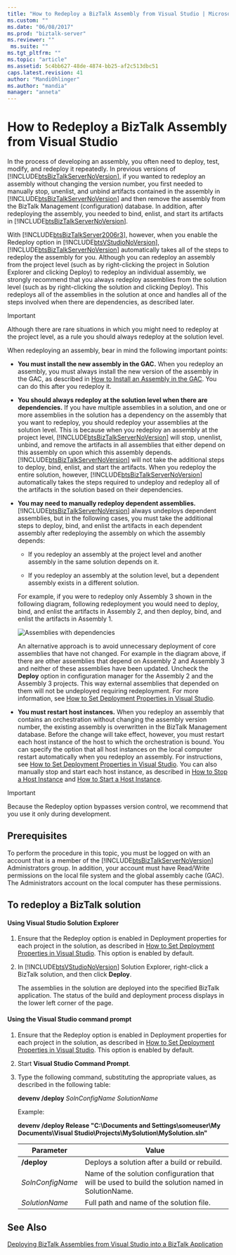 ```yaml
---
title: "How to Redeploy a BizTalk Assembly from Visual Studio | Microsoft Docs"
ms.custom: ""
ms.date: "06/08/2017"
ms.prod: "biztalk-server"
ms.reviewer: ""
 ms.suite: ""
ms.tgt_pltfrm: ""
ms.topic: "article"
ms.assetid: 5c4bb627-48de-4874-bb25-af2c513dbc51
caps.latest.revision: 41
author: "MandiOhlinger"
ms.author: "mandia"
manager: "anneta"
---
```

# How to Redeploy a BizTalk Assembly from Visual Studio
In the process of developing an assembly, you often need to deploy, test, modify, and redeploy it repeatedly. In previous versions of [!INCLUDE[btsBizTalkServerNoVersion](../includes/btsbiztalkservernoversion-md.md)], if you wanted to redeploy an assembly without changing the version number, you first needed to manually stop, unenlist, and unbind artifacts contained in the assembly in [!INCLUDE[btsBizTalkServerNoVersion](../includes/btsbiztalkservernoversion-md.md)] and then remove the assembly from the BizTalk Management (configuration) database. In addition, after redeploying the assembly, you needed to bind, enlist, and start its artifacts in [!INCLUDE[btsBizTalkServerNoVersion](../includes/btsbiztalkservernoversion-md.md)].  
  
 With [!INCLUDE[btsBizTalkServer2006r3](../includes/btsbiztalkserver2006r3-md.md)], however, when you enable the Redeploy option in [!INCLUDE[btsVStudioNoVersion](../includes/btsvstudionoversion-md.md)], [!INCLUDE[btsBizTalkServerNoVersion](../includes/btsbiztalkservernoversion-md.md)] automatically takes all of the steps to redeploy the assembly for you. Although you can redeploy an assembly from the project level (such as by right-clicking the project in Solution Explorer and clicking Deploy) to redeploy an individual assembly, we strongly recommend that you always redeploy assemblies from the solution level (such as by right-clicking the solution and clicking Deploy). This redeploys all of the assemblies in the solution at once and handles all of the steps involved when there are dependencies, as described later.  
  
> [!IMPORTANT]
>  Although there are rare situations in which you might need to redeploy at the project level, as a rule you should always redeploy at the solution level.  
  
 When redeploying an assembly, bear in mind the following important points:  
  
-   **You must install the new assembly in the GAC.** When you redeploy an assembly, you must always install the new version of the assembly in the GAC, as described in [How to Install an Assembly in the GAC](../core/how-to-install-an-assembly-in-the-gac.md). You can do this after you redeploy it.  
  
-   **You should always redeploy at the solution level when there are dependencies.** If you have multiple assemblies in a solution, and one or more assemblies in the solution has a dependency on the assembly that you want to redeploy, you should redeploy your assemblies at the solution level. This is because when you redeploy an assembly at the project level, [!INCLUDE[btsBizTalkServerNoVersion](../includes/btsbiztalkservernoversion-md.md)] will stop, unenlist, unbind, and remove the artifacts in all assemblies that either depend on this assembly on upon which this assembly depends. [!INCLUDE[btsBizTalkServerNoVersion](../includes/btsbiztalkservernoversion-md.md)] will not take the additional steps to deploy, bind, enlist, and start the artifacts. When you redeploy the entire solution, however, [!INCLUDE[btsBizTalkServerNoVersion](../includes/btsbiztalkservernoversion-md.md)] automatically takes the steps required to undeploy and redeploy all of the artifacts in the solution based on their dependencies.  
  
-   **You may need to manually redeploy dependent assemblies.** [!INCLUDE[btsBizTalkServerNoVersion](../includes/btsbiztalkservernoversion-md.md)] always undeploys dependent assemblies, but in the following cases, you must take the additional steps to deploy, bind, and enlist the artifacts in each dependent assembly after redeploying the assembly on which the assembly depends:  
  
    -   If you redeploy an assembly at the project level and another assembly in the same solution depends on it.  
  
    -   If you redeploy an assembly at the solution level, but a dependent assembly exists in a different solution.  
  
     For example, if you were to redeploy only Assembly 3 shown in the following diagram, following redeployment you would need to deploy, bind, and enlist the artifacts in Assembly 2, and then deploy, bind, and enlist the artifacts in Assembly 1.  
  
     ![Assemblies with dependencies](../core/media/assemblydependencies.gif "AssemblyDependencies")  
  
     An alternative approach is to avoid unnecessary deployment of core assemblies that have not changed.  For example in the diagram above, if there are other assemblies that depend on Assembly 2 and Assembly 3 and neither of these assemblies have been updated.  Uncheck the **Deploy** option in configuration manager for the Assembly 2 and the Assembly 3 projects. This way external assemblies that depended on them will not be undeployed requiring redeployment. For more information, see [How to Set Deployment Properties in Visual Studio](../core/how-to-set-deployment-properties-in-visual-studio.md).  
  
-   **You must restart host instances.** When you redeploy an assembly that contains an orchestration without changing the assembly version number, the existing assembly is overwritten in the BizTalk Management database. Before the change will take effect, however, you must restart each host instance of the host to which the orchestration is bound. You can specify the option that all host instances on the local computer restart automatically when you redeploy an assembly. For instructions, see [How to Set Deployment Properties in Visual Studio](../core/how-to-set-deployment-properties-in-visual-studio.md). You can also manually stop and start each host instance, as described in [How to Stop a Host Instance](../core/how-to-stop-a-host-instance.md) and [How to Start a Host Instance](../core/how-to-start-a-host-instance.md).  
  
> [!IMPORTANT]
>  Because the Redeploy option bypasses version control, we recommend that you use it only during development.  
  
## Prerequisites  
 To perform the procedure in this topic, you must be logged on with an account that is a member of the [!INCLUDE[btsBizTalkServerNoVersion](../includes/btsbiztalkservernoversion-md.md)] Administrators group. In addition, your account must have Read/Write permissions on the local file system and the global assembly cache (GAC). The Administrators account on the local computer has these permissions.  
  
## To redeploy a BizTalk solution  
  
#### Using Visual Studio Solution Explorer  
  
1.  Ensure that the Redeploy option is enabled in Deployment properties for each project in the solution, as described in [How to Set Deployment Properties in Visual Studio](../core/how-to-set-deployment-properties-in-visual-studio.md). This option is enabled by default.  
  
2.  In [!INCLUDE[btsVStudioNoVersion](../includes/btsvstudionoversion-md.md)] Solution Explorer, right-click a BizTalk solution, and then click **Deploy**.  
  
     The assemblies in the solution are deployed into the specified BizTalk application. The status of the build and deployment process displays in the lower left corner of the page.  
  
#### Using the Visual Studio command prompt  
  
1.  Ensure that the Redeploy option is enabled in Deployment properties for each project in the solution, as described in [How to Set Deployment Properties in Visual Studio](../core/how-to-set-deployment-properties-in-visual-studio.md). This option is enabled by default.  
  
2.  Start **Visual Studio Command Prompt**.  
  
3.  Type the following command, substituting the appropriate values, as described in the following table:  
  
     **devenv /deploy**  *SolnConfigName* *SolutionName*  
  
     Example:  
  
     **devenv /deploy Release "C:\Documents and Settings\someuser\My Documents\Visual Studio\Projects\MySolution\MySolution.sln"**  
  
    |Parameter|Value|  
    |---------------|-----------|  
    |**/deploy**|Deploys a solution after a build or rebuild.|  
    |*SolnConfigName*|Name of the solution configuration that will be used to build the solution named in SolutionName.|  
    |*SolutionName*|Full path and name of the solution file.|  
  
## See Also  
 [Deploying BizTalk Assemblies from Visual Studio into a BizTalk Application](../core/deploying-biztalk-assemblies-from-visual-studio-into-a-biztalk-application.md)